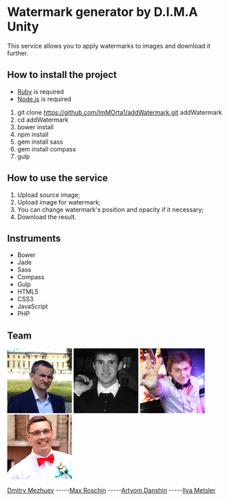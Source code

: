# Watermark generator by D.I.M.A Unity

This service allows you to apply watermarks to images and download it further. 

## How to install the project
* [Ruby](https://www.ruby-lang.org/en/) is required
* [Node.js](https://nodejs.org/en/) is required

1. git clone https://github.com/ImMOrta1/addWatermark.git addWatermark
2. cd addWatermark
3. bower install 
4. npm install
5. gem install sass
6. gem install compass
5. gulp

## How to use the service
1. Upload source image;
2. Upload image for watermark;
3. You can change watermark's position and opacity if it necessary;
4. Download the result.

## Instruments 

* Bower
* Jade
* Sass
* Compass
* Gulp
* HTML5
* CSS3
* JavaScript
* PHP

## Team 
[![Dmitry Mezhuev](https://github.com/imezler/Test/blob/master/team1.png)](https://github.com/ImMOrta1) 
[![Max Roschin](https://github.com/imezler/Test/blob/master/team2.png)](https://github.com/Maksfin) 
[![Artyom Danshin](https://github.com/imezler/Test/blob/master/team3.png)](https://github.com/SilverDragoon) 
[![Ilya Metsler](https://github.com/imezler/Test/blob/master/team4.png)](https://github.com/imezler)

[Dmitry Mezhuev](https://github.com/ImMOrta1)  -----[Max Roschin](https://github.com/Maksfin)  -----[Artyom Danshin](https://github.com/SilverDragoon)  -----[Ilya Metsler](https://github.com/imezler)



